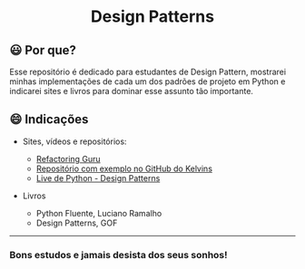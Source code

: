 <h1 align="center"> Design Patterns </h1>


## :smiley: Por que?
Esse repositório é dedicado para estudantes de Design Pattern, mostrarei minhas implementações de cada um dos padrões
de projeto em Python e indicarei sites e livros para dominar esse assunto tão importante.

## :smile: Indicações

- Sites, vídeos e repositórios:
    * [Refactoring Guru](https://refactoring.guru/pt-br/design-patterns)
    * [Repositório com exemplo no GitHub do Kelvins](https://github.com/kelvins/design-patterns-python)
    * [Live de Python - Design Patterns](https://www.youtube.com/watch?v=hVOP_XR9gEw&list=PLOQgLBuj2-3IPHFlBmqhtbM4vLJg9tob4&index=1)
    
- Livros
    * Python Fluente, Luciano Ramalho
    * Design Patterns, GOF

---
### Bons estudos e jamais desista dos seus sonhos!